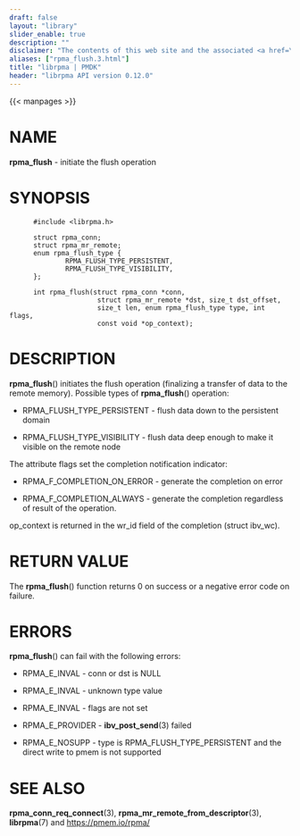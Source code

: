 ```yaml
---
draft: false
layout: "library"
slider_enable: true
description: ""
disclaimer: "The contents of this web site and the associated <a href=\"https://github.com/pmem\">GitHub repositories</a> are BSD-licensed open source."
aliases: ["rpma_flush.3.html"]
title: "librpma | PMDK"
header: "librpma API version 0.12.0"
---
```

{{< manpages >}}

[comment]: <> (SPDX-License-Identifier: BSD-3-Clause)
[comment]: <> (Copyright 2020-2022, Intel Corporation)

NAME
====

**rpma\_flush** - initiate the flush operation

SYNOPSIS
========

          #include <librpma.h>

          struct rpma_conn;
          struct rpma_mr_remote;
          enum rpma_flush_type {
                  RPMA_FLUSH_TYPE_PERSISTENT,
                  RPMA_FLUSH_TYPE_VISIBILITY,
          };

          int rpma_flush(struct rpma_conn *conn,
                          struct rpma_mr_remote *dst, size_t dst_offset,
                          size_t len, enum rpma_flush_type type, int flags,
                          const void *op_context);

DESCRIPTION
===========

**rpma\_flush**() initiates the flush operation (finalizing a transfer
of data to the remote memory). Possible types of **rpma\_flush**()
operation:

-   RPMA\_FLUSH\_TYPE\_PERSISTENT - flush data down to the persistent
    domain

-   RPMA\_FLUSH\_TYPE\_VISIBILITY - flush data deep enough to make it
    visible on the remote node

The attribute flags set the completion notification indicator:

-   RPMA\_F\_COMPLETION\_ON\_ERROR - generate the completion on error

-   RPMA\_F\_COMPLETION\_ALWAYS - generate the completion regardless of
    result of the operation.

op\_context is returned in the wr\_id field of the completion (struct
ibv\_wc).

RETURN VALUE
============

The **rpma\_flush**() function returns 0 on success or a negative error
code on failure.

ERRORS
======

**rpma\_flush**() can fail with the following errors:

-   RPMA\_E\_INVAL - conn or dst is NULL

-   RPMA\_E\_INVAL - unknown type value

-   RPMA\_E\_INVAL - flags are not set

-   RPMA\_E\_PROVIDER - **ibv\_post\_send**(3) failed

-   RPMA\_E\_NOSUPP - type is RPMA\_FLUSH\_TYPE\_PERSISTENT and the
    direct write to pmem is not supported

SEE ALSO
========

**rpma\_conn\_req\_connect**(3),
**rpma\_mr\_remote\_from\_descriptor**(3), **librpma**(7) and
https://pmem.io/rpma/

